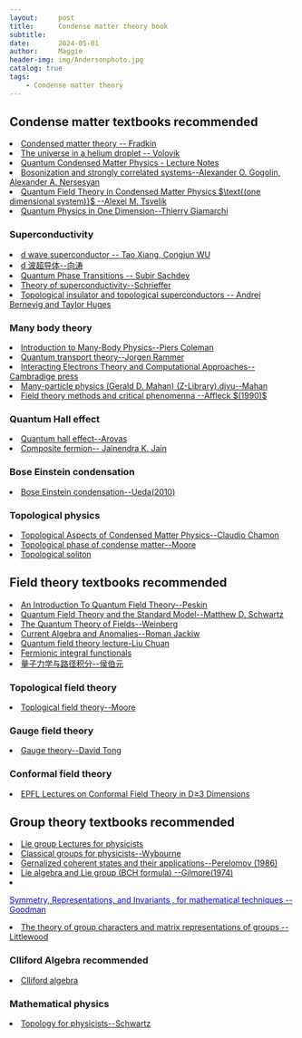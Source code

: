 ```yaml
---
layout:     post
title:      Condense matter theory book
subtitle:   
date:       2024-05-01
author:     Maggie
header-img: img/Andersonphoto.jpg
catalog: true
tags:
    - Condense matter theory
---
```



## Condense matter textbooks recommended 

<li><a href="https://www.cambridge.org/core/books/field-theories-of-condensed-matter-physics/EABECB65A0F4F9289B2737A6DD3E6C0D"> 
Condensed matter theory -- Fradkin
</a></li>

<li><a href="https://maggiexheuw.github.io/pdf2/The universe in a helium droplet (Grigory E. Volovik) (Z-Library).pdf">
The universe in a helium droplet -- Volovik
</a></li>

<li><a href="https://maggiexheuw.github.io/pdf2/many_body1.pdf">
Quantum Condensed Matter Physics - Lecture
Notes
</a></li>


<li><a href="https://maggiexheuw.github.io/Group/Bosonization and strongly correlated systems (Alexander O. Gogolin, Alexander A. Nersesyan etc.) (Z-Library).djvu">
Bosonization and strongly correlated systems--Alexander O. Gogolin, Alexander A. Nersesyan 
</a></li>

<li><a href="https://maggiexheuw.github.io/Conformal/Quantum field theory in condensed matter physics (Alexei M. Tsvelik) (Z-Library).pdf">
Quantum Field Theory in Condensed Matter Physics $\text{(one dimensional system)}$ --Alexei M. Tsvelik
</a></li>


<li><a href="https://maggiexheuw.github.io/Conformal/Quantum Physics in One Dimension (The international series of monographs on physics 121) (Thierry Giamarchi) (Z-Library).pdf">
Quantum Physics in One Dimension--Thierry Giamarchi
</a></li>


### Superconductivity
<li><a href="https://maggiexheuw.github.io/pdf/tao.pdf">
d wave superconductor -- Tao Xiang, Congjun WU 
</a></li>

<li><a href="https://maggiexheuw.github.io/pdf/tao2.pdf">
d 波超导体--向涛
</a></li>



<li><a href="https://www.cambridge.org/core/books/quantum-phase-transitions/33C1C81500346005E54C1DE4223E5562"> 
Quantum Phase Transitions -- Subir Sachdev
</a></li>


<li>
<a href="https://maggiexheuw.github.io/pdf/schrieffer.pdf">
Theory of superconductivity--Schrieffer 
</a></li>

<li>
<a href="https://maggiexheuw.github.io/pdf2/topological_insulators.pdf">
Topological insulator and topological superconductors -- Andrei Bernevig  and Taylor Huges
</a></li>



### Many body theory

<li>
<a href="https://www.cambridge.org/core/books/introduction-to-manybody-physics/B7598FC1FCEE0285F5EC767E835854C8">
Introduction to Many-Body Physics--Piers Coleman
</a></li>

<li>
<a href="https://maggiexheuw.github.io/pdf/transport.pdf">
Quantum transport theory--Jorgen Rammer
</a></li>

<li>
<a href="https://maggiexheuw.github.io/pdf/Interacting Electrons Theory and Computational Approaches (Richard M. Martin, Lucia Reining etc.) (Z-Library).pdf">
Interacting Electrons Theory and Computational Approaches--Cambradige press
</a></li>

<li>
<a href="https://maggiexheuw.github.io/pdf/Many-particle physics (Gerald D. Mahan) (Z-Library).djvu">
Many-particle physics (Gerald D. Mahan) (Z-Library).djvu--Mahan
</a></li>

<li>
<a href="https://maggiexheuw.github.io/pdf/Field Theory Methods and Quantum Critical Phenomena - Fields, Strings and Critical Phenomena, p. 563-640, (ed. E. Brézin and J.... (I. Affleck) (Z-Library).pdf">
Field theory methods and critical phenomenna --Affleck $(1990)$
</a>
</li>




### Quantum Hall effect

<li><a href="https://maggiexheuw.github.io/pdf/QHE note arovas.pdf">
Quantum hall effect--Arovas
</a></li>

<li><a href="https://maggiexheuw.github.io/Conformal/Composite fermions (Jainendra Jain) (Z-Library).pdf">
Composite fermion-- Jainendra K. Jain
</a></li>



### Bose Einstein condensation

<li><a href="https://maggiexheuw.github.io/pdf/FundamentalsBEC.pdf">
Bose Einstein condensation--Ueda(2010)
</a></li>




### Topological physics

<li><a href="https://maggiexheuw.github.io/pdf/Topological Aspects of Condensed Matter Physics (Claudio Chamon, Mark O. Goerbig etc..pdf">
Topological Aspects of
Condensed Matter Physics--Claudio Chamon
</a></li>

<li><a href="https://maggiexheuw.github.io/pdf2/Topological Phases of Matter (Roderich Moessner, Joel E. Moore) (Z-Library).pdf">
Topological phase of condense matter--Moore
</a></li>

<li><a href="https://maggiexheuw.github.io/Group/Topological and non-topological solitons in scalar field -- Shnir, Yakov M -- Cambridge monographs on mathematical physics, 2018 -- Cambridge -- 9781108636254 -- 6b62f84bf56ded1e3a45986d7b69df83 -- Anna’s Archive.djvu">
Topological soliton 
</a></li>

## Field theory textbooks recommended 

<li>
<a href="https://www.taylorfrancis.com/books/mono/10.1201/9780429503559/introduction-quantum-field-theory-michael-peskin">
An Introduction To Quantum Field Theory--Peskin
</a></li>


<li>
<a href="https://maggiexheuw.github.io/pdf/Quantum Field Theory and the Standard Model (Schwartz M.D.) (Z-Library).pdf">
Quantum Field Theory and the Standard Model--Matthew D. Schwartz
</a></li>


<li>
<a href="https://www.cambridge.org/core/books/quantum-theory-of-fields/22986119910BF6A2EFE42684801A3BDF">
The Quantum Theory of Fields--Weinberg
</a></li>


<li>
<a href="https://www.worldscientific.com/worldscibooks/10.1142/0131#t=aboutBook">
Current Algebra and Anomalies--Roman Jackiw
</a></li>



<li>
<a href="https://maggiexheuw.github.io/pdf/lectureqft.pdf">
Quantum field theory lecture-Liu Chuan
</a></li>


<li>
<a href="https://maggiexheuw.github.io/pdf/FPI.pdf">
Fermionic integral functionals
</a></li>

<li>
<a href="https://maggiexheuw.github.io/pdf/path.pdf">
量子力学与路径积分--侯伯元
</a></li>

### Topological field theory
<li>
<a href="https://maggiexheuw.github.io/pdf/TopologicalFieldTheory.pdf">
Toplogical field theory--Moore
</a></li>

### Gauge field theory 

<li>
<a href="https://maggiexheuw.github.io/pdf/Gauge Theory.pdf">
Gauge theory--David Tong
</a></li>

### Conformal field theory
<li>
<a href="https://maggiexheuw.github.io/pdf2/cft2017.pdf">
EPFL Lectures on
Conformal Field
Theory in D≥3
Dimensions
</a></li>


## Group theory textbooks recommended 

<li>
<a href="https://maggiexheuw.github.io/pdf/(Lecture Notes in Physics) Francesco Iachello - Lie Algebras and Applications-Springer (2010).pdf">
Lie group Lectures for physicists
</a></li>


<li>
<a href="https://maggiexheuw.github.io/pdf/Brian G. Wybourne - Classical Groups for Physicists-John Wiley & Sons Inc (1974).djvu">
Classical groups for physicists--Wybourne
</a></li>

<li>
<a href="https://maggiexheuw.github.io/pdf/Pero.pdf">
Gernalized coherent states and their applications--Perelomov (1986)  
</a></li>

<li>
<a href="https://maggiexheuw.github.io/pdf/Gilmore.djvu">
Lie algebra and Lie group (BCH formula) --Gilmore(1974)
</a></li>



<li>
<a href="https://maggiexheuw.github.io/pdf/symmetry.pdf">
<p style="color:blue;">Symmetry, Representations,
and Invariants , for mathematical techniques -- Goodman </p>
</a>
</li>


<li>
<a href="https://maggiexheuw.github.io/pdf/The theory of group characters and matrix representations of groups (Dudley E. Littlewood) (Z-Library).djvu">
The theory of group characters and matrix representations of groups --Littlewood 
</a>
</li>




### Clliford Algebra recommended


<li>
<a href="https://maggiexheuw.github.io/pdf/
clifford.pdf">
Clliford algebra 
</a></li>




### Mathematical physics

<li>
<a href="https://maggiexheuw.github.io/pdf2/
Topology for Physicists (Albert S. Schwarz (auth.)) (Z-Library).pdf">
Topology for physicists--Schwartz
</a></li>

